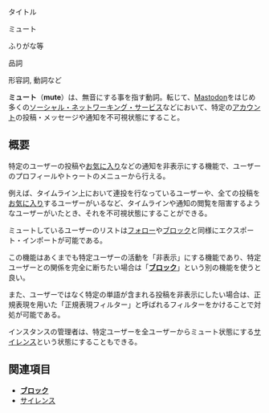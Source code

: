 <div>

タイトル

</div>

ミュート

ふりがな等

品詞

形容詞, 動詞など

  
**ミュート**（**mute**）は、無音にする事を指す動詞。転じて、[Mastodon](/Mastodon "Mastodon")をはじめ多くの[ソーシャル・ネットワーキング・サービス](/%E3%82%BD%E3%83%BC%E3%82%B7%E3%83%A3%E3%83%AB%E3%83%BB%E3%83%8D%E3%83%83%E3%83%88%E3%83%AF%E3%83%BC%E3%82%AD%E3%83%B3%E3%82%B0%E3%83%BB%E3%82%B5%E3%83%BC%E3%83%93%E3%82%B9 "ソーシャル・ネットワーキング・サービス")などにおいて、特定の[アカウント](/%E3%83%A6%E3%83%BC%E3%82%B6%E3%83%BC "ユーザー")の投稿・メッセージや通知を不可視状態にすること。

## 概要

特定のユーザーの投稿や[お気に入り](/%E3%81%8A%E6%B0%97%E3%81%AB%E5%85%A5%E3%82%8A "お気に入り")などの通知を非表示にする機能で、ユーザーのプロフィールやトゥートのメニューから行える。

例えば、タイムライン上において連投を行なっているユーザーや、全ての投稿を[お気に入り](/%E3%81%8A%E6%B0%97%E3%81%AB%E5%85%A5%E3%82%8A "お気に入り")するユーザーがいるなど、タイムラインや通知の閲覧を阻害するようなユーザーがいたとき、それを不可視状態にすることができる。

ミュートしているユーザーのリストは[フォロー](/%E3%83%95%E3%82%A9%E3%83%AD%E3%83%BC "フォロー")や[ブロック](/%E3%83%96%E3%83%AD%E3%83%83%E3%82%AF "ブロック")と同様にエクスポート・インポートが可能である。

この機能はあくまでも特定ユーザーの活動を「非表示」にする機能であり、特定ユーザーとの関係を完全に断ちたい場合は「**[ブロック](/%E3%83%96%E3%83%AD%E3%83%83%E3%82%AF "ブロック")**」という別の機能を使うと良い。

また、ユーザーではなく特定の単語が含まれる投稿を非表示にしたい場合は、正規表現を用いた「正規表現フィルター」と呼ばれるフィルターをかけることで対処が可能である。

インスタンスの管理者は、特定ユーザーを全ユーザーからミュート状態にする[サイレンス](/%E3%82%B5%E3%82%A4%E3%83%AC%E3%83%B3%E3%82%B9 "サイレンス")という状態にすることもできる。

## 関連項目

-   **[ブロック](/%E3%83%96%E3%83%AD%E3%83%83%E3%82%AF "ブロック")**
-   [サイレンス](/%E3%82%B5%E3%82%A4%E3%83%AC%E3%83%B3%E3%82%B9 "サイレンス")
